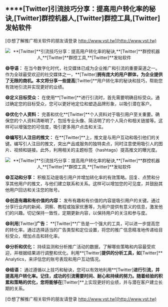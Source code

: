 ## ****[Twitter]**引流技巧分享：提高用户转化率的秘诀,**[Twitter]**群控机器人,**[Twitter]**群控工具,**[Twitter]**发帖软件**

[😍想了解推广相关软件的朋友请登录 http://www.vst.tw](http://www.vst.tw)

 <center><img src="https://vst.tw/MP4/tuiguang/png/5.png" alt="**[Twitter]**引流技巧分享：提高用户转化率的秘诀,**[Twitter]**群控机器人,**[Twitter]**群控工具,**[Twitter]**发帖软件"></center>

**😄导语：**
在当今数字化时代，社交媒体已成为企业推广和引流的重要渠道之一。作为全球最受欢迎的社交媒体之一，**[Twitter]**拥有庞大的用户群体，为企业提供了无限的商机。本文将分享一些提高**[Twitter]**用户转化率的秘诀和技巧，帮助您有效地引流并实现更好的业绩。

**😄定义目标受众：**
在使用**[Twitter]**进行引流时，首先需要明确目标受众。通过确定您的目标受众，您可以更好地定位和塑造品牌形象，以吸引潜在客户。

**😄优化个人资料：**
完善和优化**[Twitter]**个人资料对于吸引用户至关重要。确保您的个人资料清晰明了，包括专业头像、简洁明了的个人简介和相关链接等。这样可以增强您的可信度，吸引更多用户点击和关注。

**😄编写引人注目的推文：**
在**[Twitter]**上，推文是与用户互动和吸引他们的关键。编写引人注目的推文，突出产品或服务的独特卖点，同时注意使用吸引人的图片、视频和链接。此外，利用相关的主题标签（hashtags）提高推文的曝光度。

 <center><img src="https://vst.tw/MP4/tuiguang/png/0.png" alt="**[Twitter]**引流技巧分享：提高用户转化率的秘诀,**[Twitter]**群控机器人,**[Twitter]**群控工具,**[Twitter]**发帖软件"></center>

**😄互动和分享：**
积极互动是吸引用户并增加转化率的有效策略。回复、点赞和分享其他用户的推文，与他们建立联系和关系。这样可以增加您的可见度，并鼓励其他用户回访和关注您的账号。

**😄创造有趣和有价值的内容：**
发布有趣和有价值的内容是吸引用户的关键。通过分享行业内的新闻、洞察、教程或独家优惠等，为用户提供有意义的信息，激发他们的兴趣。切记保持一致性，定期更新内容，以保持用户的关注和参与度。

**😄利用**[Twitter]**广告：**
**[Twitter]**广告是一个强大的工具，可以进一步提高您的转化率。通过选择适当的广告类型和定位设置，将您的推广信息精准地传递给目标受众，增加点击和转化率。

**😄分析和优化：**
持续监测和分析推广活动的数据，了解哪些策略和内容最受欢迎，并根据结果进行调整和优化。利用**[Twitter]**提供的分析工具，如**[Twitter]** Analytics，来评估您的账号表现和用户互动情况。

**😄结语：**
通过遵循以上技巧和秘诀，您可以有效地利用**[Twitter]**进行引流，并提高用户转化率。记住，成功的引流需要时间、耐心和持续的努力。随着经验的积累和策略的优化，您将能够在**[Twitter]**上实现更好的业绩，并与潜在客户建立长期的关系。

[😍想了解推广相关软件的朋友请登录 http://www.vst.tw](http://www.vst.tw)



